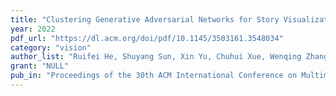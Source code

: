 ```yaml
---
title: "Clustering Generative Adversarial Networks for Story Visualization"
year: 2022
pdf_url: "https://dl.acm.org/doi/pdf/10.1145/3503161.3548034"
category: "vision"
author_list: "Ruifei He, Shuyang Sun, Xin Yu, Chuhui Xue, Wenqing Zhang, Philip Torr, Song Bai, Xiaojuan Qi"
grant: "NULL"
pub_in: "Proceedings of the 30th ACM International Conference on Multimedia, 2022"
---
```

